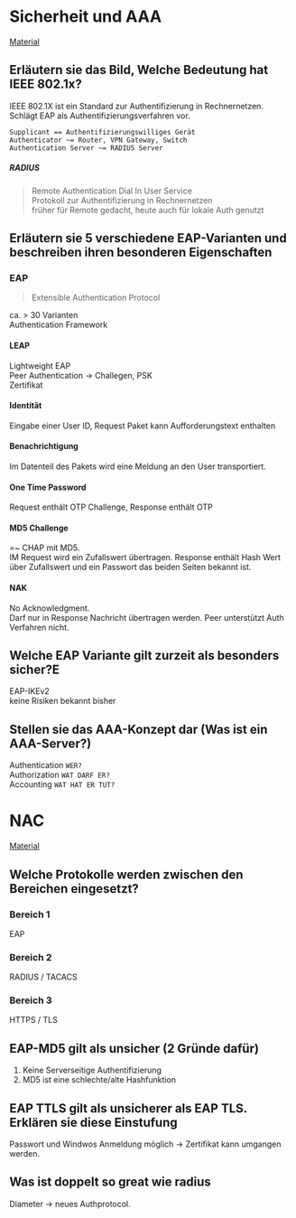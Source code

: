 # Sicherheit und AAA
[Material](./Material/20180201_Sicherheit_und_AAA.pdf)
## Erläutern sie das Bild, Welche Bedeutung hat IEEE 802.1x?
IEEE 802.1X ist ein Standard zur Authentifizierung in Rechnernetzen.  
Schlägt EAP als Authentifizierungsverfahren vor.  

`Supplicant == Authentifizierungswilliges Gerät`  
`Authenticator ~= Router, VPN Gateway, Switch`  
`Authentication Server ~= RADIUS Server`  

##### RADIUS
> Remote Authentication Dial In User Service  
Protokoll zur Authentifizierung in Rechnernetzen  
früher für Remote gedacht, heute auch für lokale Auth genutzt  

## Erläutern sie 5 verschiedene EAP-Varianten und beschreiben ihren besonderen Eigenschaften
### EAP
> Extensible Authentication Protocol

ca. > 30 Varianten  
Authentication Framework  
#### LEAP
Lightweight EAP  
Peer Authentication -> Challegen, PSK  
Zertifikat  
#### Identität
Eingabe einer User ID, Request Paket kann Aufforderungstext enthalten
#### Benachrichtigung
Im Datenteil des Pakets wird eine Meldung an den User transportiert.
#### One Time Password
Request enthält OTP Challenge, Response enthält OTP
#### MD5 Challenge
=~ CHAP mit MD5.  
IM Request wird ein Zufallswert übertragen. Response enthält Hash Wert über Zufallswert und ein Passwort das beiden Seiten bekannt ist.
#### NAK
No Acknowledgment.  
Darf nur in Response Nachricht übertragen werden. Peer unterstützt Auth Verfahren nicht.

## Welche EAP Variante gilt zurzeit als besonders sicher?E
EAP-IKEv2  
keine Risiken bekannt bisher  
## Stellen sie das AAA-Konzept dar (Was ist ein AAA-Server?)
Authentication `WER?`  
Authorization `WAT DARF ER?`  
Accounting  `WAT HAT ER TUT?`  

# NAC
[Material](./Material/20180207_NAC.pdf)
## Welche Protokolle werden zwischen den Bereichen eingesetzt?
### Bereich 1
EAP
### Bereich 2
RADIUS / TACACS
### Bereich 3
HTTPS / TLS
## EAP-MD5 gilt als unsicher (2 Gründe dafür)
1. Keine Serverseitige Authentifizierung  
2. MD5 ist eine schlechte/alte Hashfunktion
## EAP TTLS gilt als unsicherer als EAP TLS. Erklären sie diese Einstufung
Passwort und Windwos Anmeldung möglich -> Zertifikat kann umgangen werden. 
## Was ist doppelt so great wie radius
Diameter -> neues Authprotocol.